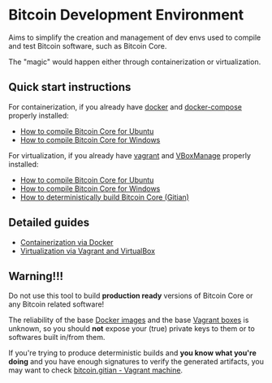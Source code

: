 Bitcoin Development Environment
========

Aims to simplify the creation and management of dev envs used to compile and test Bitcoin software, such as Bitcoin Core.

The "magic" would happen either through containerization or virtualization.


Quick start instructions
----------

For containerization, if you already have [docker](https://docs.docker.com/engine/reference/commandline/cli/) and [docker-compose](https://docs.docker.com/compose/reference/) properly installed:
- [How to compile Bitcoin Core for Ubuntu](docker/how-to/compile-bitcoin-core-for-ubuntu.md)
- [How to compile Bitcoin Core for Windows](docker/how-to/compile-bitcoin-core-for-windows.md)


For virtualization, if you already have [vagrant](https://www.vagrantup.com/docs/cli/) and [VBoxManage](https://www.virtualbox.org/manual/ch08.html) properly installed:
- [How to compile Bitcoin Core for Ubuntu](vagrant/how-to/compile-bitcoin-core-for-ubuntu.md)
- [How to compile Bitcoin Core for Windows](vagrant/how-to/compile-bitcoin-core-for-windows.md)
- [How to deterministically build Bitcoin Core (Gitian)](vagrant/how-to/deterministically-build-bitcoin-core.md)


Detailed guides
---------------

- [Containerization via Docker](docker/index.md)
- [Virtualization via Vagrant and VirtualBox](vagrant/index.md)


Warning!!!
--------

Do not use this tool to build **production ready** versions of Bitcoin Core or any Bitcoin related software!

The reliability of the base [Docker images](https://hub.docker.com/) and the base [Vagrant boxes](https://app.vagrantup.com/boxes/search) is unknown, so you should **not** expose your (true) private keys to them or to softwares built in/from them.

If you're trying to produce deterministic builds and **you know what you're doing** and you have enough signatures to verify the generated artifacts, you may want to check [bitcoin.gitian - Vagrant machine](vagrant/how-to/deterministically-build-bitcoin-core.md).

